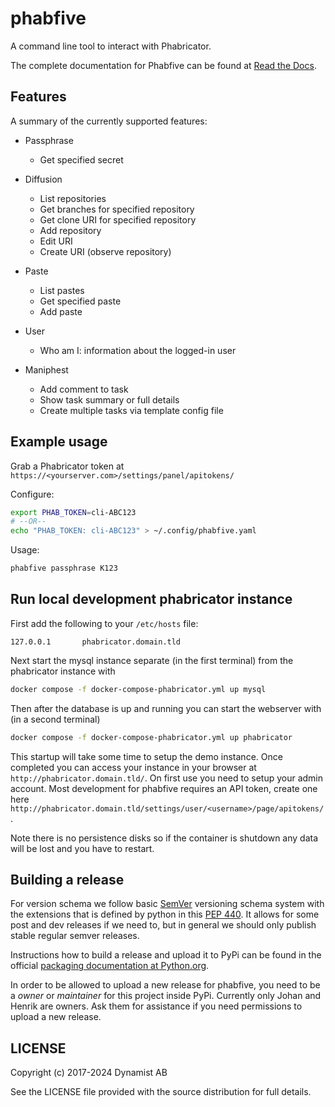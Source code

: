 # phabfive

A command line tool to interact with Phabricator.

The complete documentation for Phabfive can be found at [Read the Docs](https://phabfive.readthedocs.io/en/latest/).

## Features

A summary of the currently supported features:

- Passphrase
  - Get specified secret

- Diffusion
  - List repositories
  - Get branches for specified repository
  - Get clone URI for specified repository
  - Add repository
  - Edit URI
  - Create URI (observe repository)

- Paste
  - List pastes
  - Get specified paste
  - Add paste

- User
  - Who am I: information about the logged-in user

- Maniphest
  - Add comment to task
  - Show task summary or full details
  - Create multiple tasks via template config file

## Example usage

Grab a Phabricator token at `https://<yourserver.com>/settings/panel/apitokens/`

Configure:

```bash
export PHAB_TOKEN=cli-ABC123
# --OR--
echo "PHAB_TOKEN: cli-ABC123" > ~/.config/phabfive.yaml
```

Usage:

```bash
phabfive passphrase K123
```

## Run local development phabricator instance

First add the following to your `/etc/hosts` file:

```text
127.0.0.1       phabricator.domain.tld
```

Next start the mysql instance separate (in the first terminal) from the phabricator instance with

```bash
docker compose -f docker-compose-phabricator.yml up mysql
```

Then after the database is up and running you can start the webserver with (in a second terminal)

```bash
docker compose -f docker-compose-phabricator.yml up phabricator
```

This startup will take some time to setup the demo instance. Once completed you can access your instance in your browser at `http://phabricator.domain.tld/`. On first use you need to setup your admin account. Most development for phabfive requires an API token, create one here `http://phabricator.domain.tld/settings/user/<username>/page/apitokens/`.

Note there is no persistence disks so if the container is shutdown any data will be lost and you have to restart.

## Building a release

For version schema we follow basic [SemVer](https://semver.org/) versioning schema system with the extensions that is defined by python in this [PEP 440](https://peps.python.org/pep-0440/). It allows for some post and dev releases if we need to, but in general we should only publish stable regular semver releases.

Instructions how to build a release and upload it to PyPi can be found in the official [packaging documentation at Python.org](https://packaging.python.org/en/latest/tutorials/packaging-projects/).

In order to be allowed to upload a new release for phabfive, you need to be a *owner* or *maintainer* for this project inside PyPi. Currently only Johan and Henrik are owners. Ask them for assistance if you need permissions to upload a new release.

## LICENSE

Copyright (c) 2017-2024 Dynamist AB

See the LICENSE file provided with the source distribution for full details.
